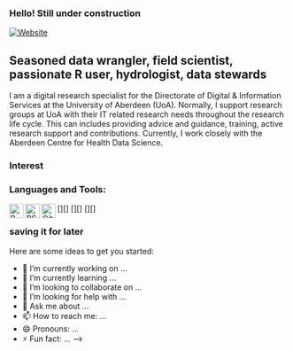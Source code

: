 ### Hello! Still under construction
[![Website](https://www.researchgate.net/?ref=logo&_sg=hubvVFBHlVGbgBpSIm-rkV1r4jisE7rv3Kf4hevkmMPLK9ynP9jz7WviAClQPUw3pYQbZmNEBZWNcp8)](https://www.researchgate.net/profile/Bernhard_Scheliga)


## Seasoned data wrangler, field scientist, passionate R user, hydrologist, data stewards 

I am a digital research specialist for the Directorate of Digital & Information Services at the University of Aberdeen (UoA). Normally, I support research groups at UoA with their IT related research needs throughout the research life cycle. This can includes providing advice and guidance, training, active research support and contributions. Currently, I work closely with the Aberdeen Centre for Health Data Science.

### Interest


### Languages and Tools:
[<img align="left" alt="R-project" width="26px" src="https://www.r-project.org/Rlogo.png" />][]
[<img align="left" alt="RStudio" width="26px" src="https://d33wubrfki0l68.cloudfront.net/521a038ed009b97bf73eb0a653b1cb7e66645231/8e3fd/assets/img/rstudio-icon.png" />][]
[<img align="left" alt="GitHub" width="26px" src="https://github.githubassets.com/images/modules/logos_page/GitHub-Mark.png" />][]


### saving it for later

Here are some ideas to get you started:

- 🔭 I’m currently working on ...
- 🌱 I’m currently learning ...
- 👯 I’m looking to collaborate on ...
- 🤔 I’m looking for help with ...
- 💬 Ask me about ...
- 📫 How to reach me: ...
- 😄 Pronouns: ...
- ⚡ Fun fact: ...
-->
